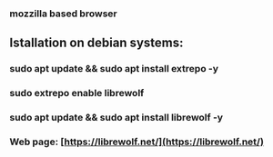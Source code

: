 ### mozzilla based browser
## Istallation on debian systems:
### sudo apt update && sudo apt install extrepo -y
### sudo extrepo enable librewolf
### sudo apt update && sudo apt install librewolf -y

### Web page: [https://librewolf.net/](https://librewolf.net/)
